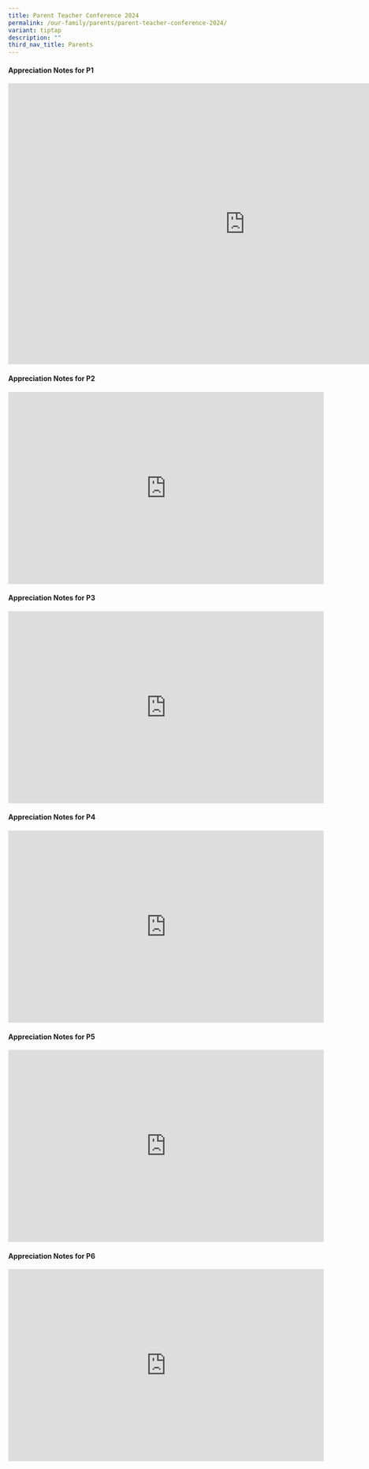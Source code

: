 ```yaml
---
title: Parent Teacher Conference 2024
permalink: /our-family/parents/parent-teacher-conference-2024/
variant: tiptap
description: ""
third_nav_title: Parents
---
```

<h4><strong>Appreciation Notes for P1</strong></h4>
<div class="iframe-wrapper">
<iframe height="569" width="960" allowfullscreen="true" frameborder="0" src="https://docs.google.com/presentation/d/e/2PACX-1vQyKnsI3kKAQAbz_Y1siljwul68XSRtqnSIZDtCbVtExtCAbebcXWUKJUDeBxqr9zxOS1dceYs79kQ1/embed?start=true&amp;loop=true&amp;delayms=5000"></iframe>
</div>
<h4><strong>Appreciation Notes for P2</strong></h4>
<div class="iframe-wrapper">
<iframe height="389" width="640" allowfullscreen="true" frameborder="0" src="https://docs.google.com/presentation/d/e/2PACX-1vSsR9S0rR9UE91ls2WprYNabm1YkyYMpI-hlF9XDzPGwg72iLMhLeyRVGIKABG2HSnWK86eNOdgtNQb/embed?start=true&amp;loop=true&amp;delayms=5000"></iframe>
</div>
<h4><strong>Appreciation Notes for P3</strong></h4>
<div class="iframe-wrapper">
<iframe height="389" width="640" allowfullscreen="true" frameborder="0" src="https://docs.google.com/presentation/d/e/2PACX-1vTeWs5lqRl7aExShvqPkH3oLxRHJKJVsrKn_JbjVgHS2UPeipgz52aMM1jcmH0rMxfwE37OBrDZ0m_E/embed?start=true&amp;loop=true&amp;delayms=5000"></iframe>
</div>
<h4><strong>Appreciation Notes for P4</strong></h4>
<div class="iframe-wrapper">
<iframe height="389" width="640" allowfullscreen="true" frameborder="0" src="https://docs.google.com/presentation/d/e/2PACX-1vTGNeo9AvsiFHlzkL4OanvSrv0aM34qQlnGS_bHO-GlfmZU1BTypQNI41KZeqElQ_1oVoTcutr1MOgk/embed?start=true&amp;loop=true&amp;delayms=5000"></iframe>
</div>
<h4><strong>Appreciation Notes for P5</strong></h4>
<div class="iframe-wrapper">
<iframe height="389" width="640" allowfullscreen="true" frameborder="0" src="https://docs.google.com/presentation/d/e/2PACX-1vSO4gICbZNb06_eeQo8DUzzdKRNARyMtsMDvI6BN88tlUjYhbdPr_El3dv-H8zd7pgybVAWSl32X9ei/embed?start=true&amp;loop=true&amp;delayms=5000"></iframe>
</div>
<h4><strong>Appreciation Notes for P6</strong></h4>
<div class="iframe-wrapper">
<iframe height="389" width="640" allowfullscreen="true" frameborder="0" src="https://docs.google.com/presentation/d/e/2PACX-1vTHW73w2gvXKxsNPog-TWD4tuZW7UtAfOchm6m8-KmfRLbMBnccFe_aqe_aezJ01qdOAAnIbhVm--3l/embed?start=true&amp;loop=true&amp;delayms=5000"></iframe>
</div>
<p></p>